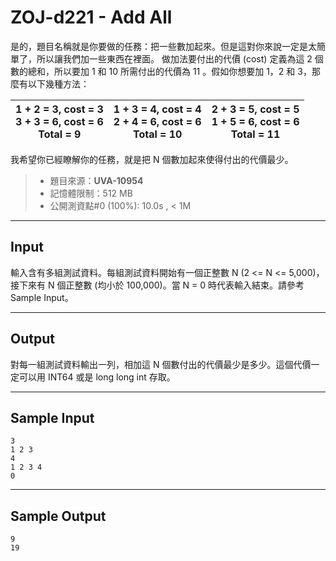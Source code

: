 # ZOJ-d221 - Add All

是的，題目名稱就是你要做的任務：把一些數加起來。但是這對你來說一定是太簡單了，所以讓我們加一些東西在裡面。
做加法要付出的代價 (cost) 定義為這 2 個數的總和，所以要加 1 和 10 所需付出的代價為 11 。假如你想要加 1，2 和 3，那麼有以下幾種方法：

| 1 + 2 = 3, cost = 3<br>3 + 3 = 6, cost = 6<br>Total = 9 | 1 + 3 = 4, cost = 4<br>2 + 4 = 6, cost = 6<br>Total = 10 | 2 + 3 = 5, cost = 5<br>1 + 5 = 6, cost = 6<br>Total = 11 |
|---|---|---|

我希望你已經瞭解你的任務，就是把 N 個數加起來使得付出的代價最少。

> * 題目來源：**UVA-10954**
> * 記憶體限制：512 MB
> * 公開測資點#0 (100%): 10.0s , < 1M

---
## Input

輸入含有多組測試資料。每組測試資料開始有一個正整數 N (2 <= N <= 5,000)，接下來有 N 個正整數 (均小於 100,000)。當 N = 0 時代表輸入結束。請參考 Sample Input。

---
## Output

對每一組測試資料輸出一列，相加這 N 個數付出的代價最少是多少。這個代價一定可以用 INT64 或是 long long int 存取。

---
## Sample Input

```
3
1 2 3
4
1 2 3 4
0
```

---
## Sample Output

```
9
19
```